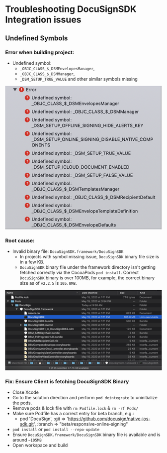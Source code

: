 
# Troubleshooting DocuSignSDK Integration issues

## Undefined Symbols

### Error when building project:

* Undefined symbol:
  * `_OBJC_CLASS_$_DSMEnvelopesManager`, 
  * `_OBJC_CLASS_$_DSMManager`, 
  * `_DSM_SETUP_TRUE_VALUE` and other similar symbols missing

![Undefined symbol in DocuSignSDK build error - Screenshot](docusignsdk-undefined-symbol.png)

### Root cause:

* Invalid binary file: `DocuSignSDK.framework/DocuSignSDK`
  * In projects with symbol missing issue, `DocuSignSDK` binary file size is in a few KB.
  * `DocuSignSDK` binary file under the framework directory isn't getting fetched correctly via the CocoaPods `pod install`. Correct `DocuSignSDK` binary is over 100MB, for example, the correct binary size as of `v2.2.5` is `105.8MB`. 

![Valid DocuSign SDK binary file - Screenshot](docusignsdk-binary-via-pods.png)

### Fix: Ensure Client is fetching DocuSignSDK Binary

* Close Xcode
* Go to the solution direction and perform `pod deintegrate` to uninitialize the pods.
* Remove pods & lock file with `rm Podfile.lock` & `rm -rf Pods/`
* Make sure Podfile has a correct entry for beta branch, e.g.:
  * pod 'DocuSign', :git => 'https://github.com/docusign/native-ios-sdk.git', :branch => "beta/responsive-online-signing"
* `pod install` or `pod install --repo-update`
* Ensure `DocuSignSDK.framework/DocuSignSDK` binary file is available and is around `~105MB`
* Open workspace and build
